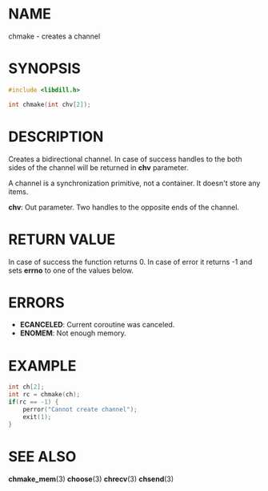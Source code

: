 # NAME

chmake - creates a channel

# SYNOPSIS

```c
#include <libdill.h>

int chmake(int chv[2]);
```

# DESCRIPTION

Creates a bidirectional channel. In case of success handles to the
both sides of the channel will be returned in **chv** parameter.

A channel is a synchronization primitive, not a container.
It doesn't store any items.

**chv**: Out parameter. Two handles to the opposite ends of the channel.

# RETURN VALUE

In case of success the function returns 0. In case of error it returns -1 and sets **errno** to one of the values below.

# ERRORS

* **ECANCELED**: Current coroutine was canceled.
* **ENOMEM**: Not enough memory.

# EXAMPLE

```c
int ch[2];
int rc = chmake(ch);
if(rc == -1) {
    perror("Cannot create channel");
    exit(1);
}
```
# SEE ALSO

**chmake_mem**(3) **choose**(3) **chrecv**(3) **chsend**(3) 
